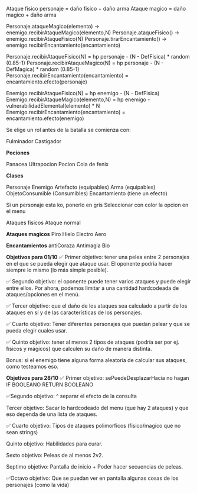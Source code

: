 Ataque fisico personaje = daño fisico + daño arma
Ataque magico = daño magico + daño arma 

Personaje.ataqueMagico(elemento) -> enemigo.recibirAtaqueMagico(elemento,N)
Personaje.ataqueFisico() -> enemigo.recibirAtaqueFisico(N)
Personaje.tirarEncantamiento() -> enemigo.recibirEncantamiento(encantamiento)

Personaje.recibirAtaqueFisico(N) = hp personaje  - (N - DefFisica) * random (0.85-1)
Personaje.recibirAtaqueMagico(N) = hp personaje  - (N - DefMagica) * random (0.85-1)
Personaje.recibirEncantamiento(encantamiento) = encantamiento.efecto(personaje)

Enemigo.recibirAtaqueFisico(N) = hp enemigo -  (N - DefFisica)
Enemigo.recibirAtaqueMagico(elemento,N) = hp enemigo - vulnerabilidadElemental(elemento) * N
Enemigo.recibirEncantamiento(encantamiento) = encantamiento.efecto(enemigo)


Se elige un rol antes de la batalla se comienza con:

Fulminador 
Castigador


**Pociones**

Panacea
Ultrapocion
Pocion
Cola de fenix

**Clases** 

Personaje
Enemigo
Artefacto (equipables)
Arma (equipables)
ObjetoConsumible (Consumibles)
Encantamiento (tiene un efecto)


Si un personaje esta ko, ponerlo en gris
Seleccionar con color la opcion en el menu

Ataques fisicos
Ataque normal

**Ataques magicos**
Piro
Hielo
Electro
Aero

**Encantamientos**
antiCoraza
Antimagia
Bio


**Objetivos para 01/10**
✅ Primer objetivo: tener una pelea entre 2 personajes en el que se pueda elegir que ataque usar. El oponente podría hacer siempre lo mismo (lo más simple posible).

✅ Segundo objetivo: el oponente puede tener varios ataques y puede elegir entre ellos.
Por ahora, podemos limitar a una cantidad hardcodeada de ataques/opciones en el menú.

✅ Tercer objetivo: que el daño de los ataques sea calculado a partir de los ataques en sí y de las características de los personajes.

✅ Cuarto objetivo: Tener diferentes personajes que puedan pelear y que se pueda elegir cuales usar.

✅ Quinto objetivo: tener al menos 2 tipos de ataques (podría ser por ej. físicos y mágicos) que calculen su daño de manera distinta.

Bonus: si el enemigo tiene alguna forma aleatoria de calcular sus ataques, como testeamos eso.

**Objetivos para 28/10**
✅ Primer objetivo: sePuedeDesplazarHacia no hagan IF BOOLEANO RETURN BOOLEANO

✅Segundo objetivo: ^ separar el efecto de la consulta

Tercer objetivo: Sacar lo hardcodeado del menu (que hay 2 ataques) y que eso dependa de una lista de ataques.

✅ Cuarto objetivo: Tipos de ataques polimorficos (fisico/magico que no sean strings)

Quinto objetivo: Habilidades para curar.

Sexto objetivo: Peleas de al menos 2v2.

Septimo objetivo: Pantalla de inicio + Poder hacer secuencias de peleas.

✅Octavo objetivo: Que se puedan ver en pantalla algunas cosas de los personajes (como la vida)